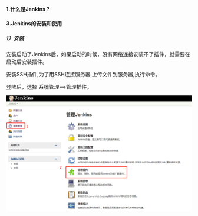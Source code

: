 
#### 1.什么是Jenkins ?





#### 3.Jenkins的安装和使用

##### 1）安装


安装启动了Jenkins后，如果启动的时候，没有网络连接安装不了插件，就需要在启动后安装插件。

安装SSH插件,为了用SSH连接服务器,上传文件到服务器,执行命令。

登陆后，选择 系统管理-->管理插件。

![选择](https://github.com/franck418/Tool_Guide/blob/master/Jenkins/1.png)

